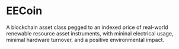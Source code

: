 # EECoin
A blockchain asset class pegged to an indexed price of real-world renewable resource asset instruments, with mininal electrical usage, minimal hardware turnover, and a positive environmental impact.
